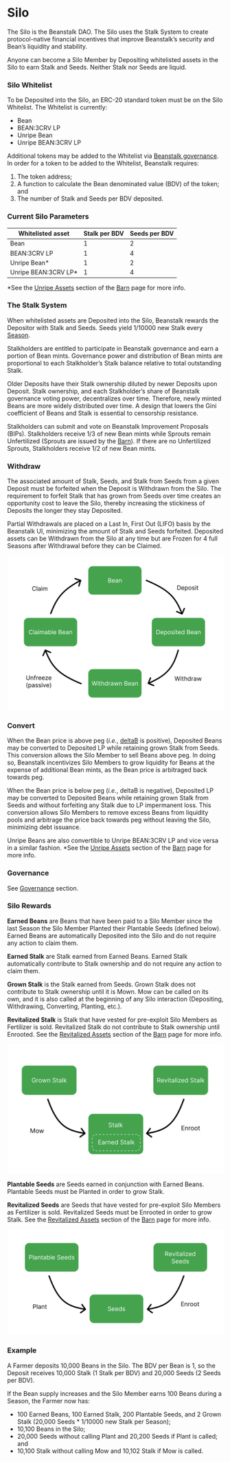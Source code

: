 # Silo

The Silo is the Beanstalk DAO. The Silo uses the Stalk System to create protocol-native financial incentives that improve Beanstalk’s security and Bean’s liquidity and stability.

Anyone can become a Silo Member by Depositing whitelisted assets in the Silo to earn Stalk and Seeds. Neither Stalk nor Seeds are liquid.

### **Silo Whitelist**

To be Deposited into the Silo, an ERC-20 standard token must be on the Silo Whitelist. The Whitelist is currently:

* Bean
* BEAN:3CRV LP
* Unripe Bean
* Unripe BEAN:3CRV LP

Additional tokens may be added to the Whitelist via [Beanstalk governance](broken-reference). In order for a token to be added to the Whitelist, Beanstalk requires:

1. The token address;
2. A function to calculate the Bean denominated value (BDV) of the token; and
3. The number of Stalk and Seeds per BDV deposited.

### **Current Silo Parameters**

| **Whitelisted asset** | **Stalk per BDV** | **Seeds per BDV** |
| --------------------- | ----------------- | ----------------- |
| Bean                  | 1                 | 2                 |
| BEAN:3CRV LP          | 1                 | 4                 |
| Unripe Bean\*         | 1                 | 2                 |
| Unripe BEAN:3CRV LP\* | 1                 | 4                 |

\*See the [Unripe Assets](barn.md#unripe-assets) section of the [Barn](barn.md) page for more info.

### **The Stalk System**

When whitelisted assets are Deposited into the Silo, Beanstalk rewards the Depositor with Stalk and Seeds. Seeds yield 1/10000 new Stalk every [Season](sun.md).

Stalkholders are entitled to participate in Beanstalk governance and earn a portion of Bean mints. Governance power and distribution of Bean mints are proportional to each Stalkholder’s Stalk balance relative to total outstanding Stalk.

Older Deposits have their Stalk ownership diluted by newer Deposits upon Deposit. Stalk ownership, and each Stalkholder’s share of Beanstalk governance voting power, decentralizes over time. Therefore, newly minted Beans are more widely distributed over time. A design that lowers the Gini coefficient of Beans and Stalk is essential to censorship resistance.

Stalkholders can submit and vote on Beanstalk Improvement Proposals (BIPs). Stalkholders receive 1/3 of new Bean mints while Sprouts remain Unfertilized (Sprouts are issued by the [Barn](barn.md)). If there are no Unfertilized Sprouts, Stalkholders receive 1/2 of new Bean mints.

### **Withdraw**

The associated amount of Stalk, Seeds, and Stalk from Seeds from a given Deposit must be forfeited when the Deposit is Withdrawn from the Silo. The requirement to forfeit Stalk that has grown from Seeds over time creates an opportunity cost to leave the Silo, thereby increasing the stickiness of Deposits the longer they stay Deposited.

Partial Withdrawals are placed on a Last In, First Out (LIFO) basis by the Beanstalk UI, minimizing the amount of Stalk and Seeds forfeited. Deposited assets can be Withdrawn from the Silo at any time but are Frozen for 4 full Seasons after Withdrawal before they can be Claimed.

![](../.gitbook/assets/silo.png)

### **Convert**

When the Bean price is above peg (_i.e._, [deltaB](../additional-resources/glossary.md#deltab) is positive), Deposited Beans may be converted to Deposited LP while retaining grown Stalk from Seeds. This conversion allows the Silo Member to sell Beans above peg. In doing so, Beanstalk incentivizes Silo Members to grow liquidity for Beans at the expense of additional Bean mints, as the Bean price is arbitraged back towards peg.

When the Bean price is below peg (_i.e._, deltaB is negative), Deposited LP may be converted to Deposited Beans while retaining grown Stalk from Seeds and without forfeiting any Stalk due to LP impermanent loss. This conversion allows Silo Members to remove excess Beans from liquidity pools and arbitrage the price back towards peg without leaving the Silo, minimizing debt issuance.

Unripe Beans are also convertible to Unripe BEAN:3CRV LP and vice versa in a similar fashion. \*See the [Unripe Assets](barn.md#unripe-assets) section of the [Barn](barn.md) page for more info.

### **Governance**

See [Governance](../governance/beanstalk/) section.

### **Silo Rewards**

**Earned Beans** are Beans that have been paid to a Silo Member since the last Season the Silo Member Planted their Plantable Seeds (defined below). Earned Beans are automatically Deposited into the Silo and do not require any action to claim them.

**Earned Stalk** are Stalk earned from Earned Beans. Earned Stalk automatically contribute to Stalk ownership and do not require any action to claim them.

**Grown Stalk** is the Stalk earned from Seeds. Grown Stalk does not contribute to Stalk ownership until it is Mown. Mow can be called on its own, and it is also called at the beginning of any Silo interaction (Depositing, Withdrawing, Converting, Planting, etc.).

**Revitalized Stalk** is Stalk that have vested for pre-exploit Silo Members as Fertilizer is sold. Revitalized Stalk do not contribute to Stalk ownership until Enrooted. See the [Revitalized Assets](barn.md#revitalized-assets) section of the [Barn](barn.md) page for more info.

![](../.gitbook/assets/stalk.png)

**Plantable Seeds** are Seeds earned in conjunction with Earned Beans. Plantable Seeds must be Planted in order to grow Stalk.

**Revitalized Seeds** are Seeds that have vested for pre-exploit Silo Members as Fertilizer is sold. Revitalized Seeds must be Enrooted in order to grow Stalk. See the [Revitalized Assets](barn.md#revitalized-assets) section of the [Barn](barn.md) page for more info.

![](../.gitbook/assets/seeds.png)

### **Example**

A Farmer deposits 10,000 Beans in the Silo. The BDV per Bean is 1, so the Deposit receives 10,000 Stalk (1 Stalk per BDV) and 20,000 Seeds (2 Seeds per BDV).

If the Bean supply increases and the Silo Member earns 100 Beans during a Season, the Farmer now has:

* 100 Earned Beans, 100 Earned Stalk, 200 Plantable Seeds, and 2 Grown Stalk (20,000 Seeds \* 1/10000 new Stalk per Season);
* 10,100 Beans in the Silo;
* 20,000 Seeds without calling Plant and 20,200 Seeds if Plant is called; and
* 10,100 Stalk without calling Mow and 10,102 Stalk if Mow is called.

